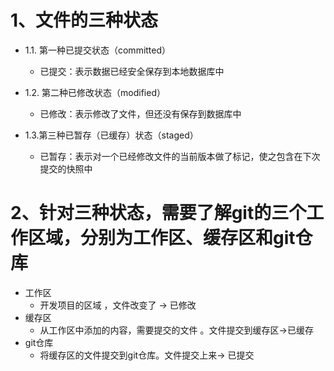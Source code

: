 # 1、文件的三种状态

* 1.1. 第一种已提交状态（committed）
  * 已提交：表示数据已经安全保存到本地数据库中

* 1.2. 第二种已修改状态（modified）
  * 已修改：表示修改了文件，但还没有保存到数据库中

* 1.3.第三种已暂存（已缓存）状态（staged）
  * 已暂存：表示对一个已经修改文件的当前版本做了标记，使之包含在下次提交的快照中

# 2、针对三种状态，需要了解git的三个工作区域，分别为工作区、缓存区和git仓库

* 工作区
  * 开发项目的区域 ，文件改变了 -> 已修改
* 缓存区
  * 从工作区中添加的内容，需要提交的文件 。文件提交到缓存区->已缓存
* git仓库
  * 将缓存区的文件提交到git仓库。文件提交上来-> 已提交
